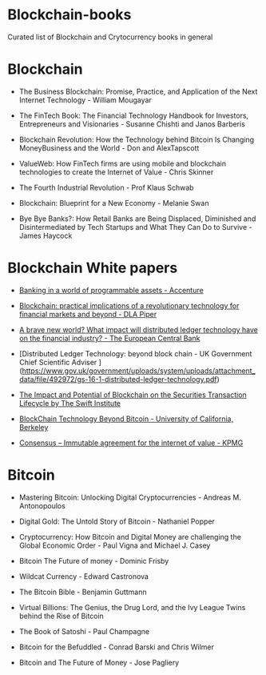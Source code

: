 # Blockchain-books
Curated list of Blockchain and Crytocurrency books in general

# Blockchain
* The Business Blockchain: Promise, Practice, and Application of the Next
Internet Technology -  William Mougayar

* The FinTech Book: The Financial Technology Handbook for Investors,
Entrepreneurs and Visionaries - Susanne Chishti and Janos Barberis

* Blockchain Revolution: How the Technology behind Bitcoin Is Changing MoneyBusiness and the World -  Don and AlexTapscott

* ValueWeb: How FinTech firms are using mobile and blockchain technologies to create the Internet of Value - Chris Skinner

* The Fourth Industrial Revolution - Prof Klaus Schwab

* Blockchain: Blueprint for a New Economy - Melanie Swan

* Bye Bye Banks?: How Retail Banks are Being Displaced, Diminished and
  Disintermediated by Tech Startups and What They Can Do to Survive - James
  Haycock

# Blockchain White papers
* [Banking in a world of programmable assets -
  Accenture](https://www.accenture.com/t20160509T223022__w__/us-en/_acnmedia/PDF-16/Accenture-Strategy-Banking-World-of-Programmable-Assets.pdf)

* [Blockchain: practical implications of a revolutionary technology for
  financial markets and beyond - DLA Piper](https://www.dlapiper.com/en/uk/insights/events/2016/04/blockchain-practical-implications/11-apr-2016/)
  
* [A brave new world? What impact will distributed ledger technology have on
  the financial industry? -  The European Central Bank
  ](https://www.ecb.europa.eu/paym/pdf/infocus/20160422_infocus_dlt.pdf)

* [Distributed Ledger Technology: beyond block chain - UK Government Chief Scientific Adviser ] (https://www.gov.uk/government/uploads/system/uploads/attachment_data/file/492972/gs-16-1-distributed-ledger-technology.pdf)

* [The Impact and Potential of Blockchain on the Securities Transaction Lifecycle by The Swift Institute ](http://www.zyen.com/Publications/The%20Impact%20and%20Potential%20of%20Blockchain%20on%20the%20Securities%20Transaction%20Lif....pdf)
* [BlockChain Technology Beyond Bitcoin - University of California,
Berkeley](http://scet.berkeley.edu/wp-content/uploads/BlockchainPaper.pdf)

* [Consensus – Immutable agreement for the internet of value -
KPMG](https://assets.kpmg.com/content/dam/kpmg/pdf/2016/06/kpmg-blockchain-consensus-mechanism.pdf)

# Bitcoin 
* Mastering Bitcoin: Unlocking Digital Cryptocurrencies - Andreas M.
  Antonopoulos

* Digital Gold: The Untold Story of Bitcoin -  Nathaniel Popper

* Cryptocurrency: How Bitcoin and Digital Money are challenging the Global
  Economic Order - Paul Vigna and Michael J. Casey

* Bitcoin The Future of money - Dominic Frisby

* Wildcat Currency - Edward Castronova

* The Bitcoin Bible - Benjamin Guttmann

* Virtual Billions: The Genius, the Drug Lord, and the Ivy League Twins behind the Rise of Bitcoin 

* The Book of Satoshi - Paul Champagne

* Bitcoin for the Befuddled - Conrad Barski and Chris Wilmer

* Bitcoin and The Future of Money - Jose Pagliery 
